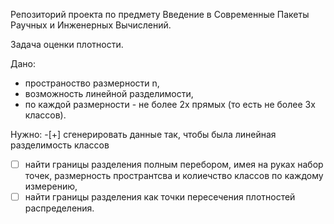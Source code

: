 Репозиторий проекта по предмету Введение в Современные Пакеты Раучных и Инженерных Вычислений.

Задача оценки плотности.

Дано:
- пространоство размерности n,
- возможность линейной разделимости,
- по каждой размерности - не более 2х прямых (то есть не более 3х классов).

Нужно:
-[+] сгенерировать данные так, чтобы была линейная разделимость классов
-[ ] найти границы разделения полным перебором, имея на руках набор точек, размерность пространтсва и колиечство классов по каждому измерению,
-[ ] найти границы разделения как точки пересечения плотностей распределения.
